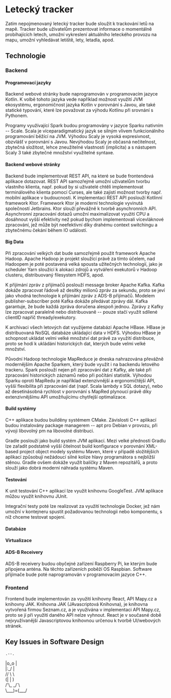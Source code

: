 # Letecký tracker

Zatím nepojmenovaný letecký tracker bude sloužit k trackování letů
na mapě. Tracker bude uživatelům prezentovat informace o momentálně
probíhajících letech, umožní vykreslení aktuálního leteckého provozu
na mapu, umožní vyhledávat letiště, lety, letadla, apod.

## Technologie

### Backend

#### Programovací jazyky

Backend webové stránky bude naprogramován v programovacím jazyce Kotlin.
K volbě tohoto jazyka vede například možnost využití JVM ekosystému,
ergonomičnost jazyka Kotlin v porovnání s Javou, ale také statické typování,
které lze považovat za výhodu Kotlinu při srovnání s Pythonem.

Programy využívající Spark budou programovány v jazyce Sparku nativním -- 
Scale. Scala je víceparadigmatický jazyk se silným vlivem funkcionálního
programování běžící na JVM. Výhodou Scaly je vysoká expresivnost, obzvlášť
v porovnání s Javou. Nevýhodou Scaly je občasná nečitelnost, zbytečná
složitost, lehce zneužitelné vlastnosti (implicita) a s nástupem Scaly 3
také zbytečné množství využitelné syntaxe.

#### Backend webové stránky

Backend bude implementovat REST API, na které se bude frontendová aplikace
dotazovat. REST API samozřejmě umožní uživatelům tvorbu vlastního klienta,
např. pokud by si uživatelé chtěli implementovat terminálového klienta 
pomocí Curses, ale také zajistí možnost tvorby např. mobilní aplikace
v budoucnosti. K implementaci REST API poslouží Kotlinní framework Ktor.
Framework Ktor je moderní technologie vyvinutá společností Jetbrains.
Ktor slouží převážně k tvorbě asynchronních API. Asynchronní zpracování
dotazů umožní maximalizovat využití CPU a dosáhnout vyšší efektivity
než pokud bychom implementovali vícevláknové zpracování, jež může být
neefektivní díky drahému context switchingu a zbytečnému čekání během
IO událostí.

#### Big Data

Při zpracování velkých dat bude samozřejmě použit framework Apache Hadoop.
Apache Hadoop je projekt sloužící právě za tímto účelem, nad Hadoopem je
poté postavená velká spousta užitečných technologií, jako je scheduler 
Yarn sloužící k alokaci zdrojů a vytváření exekutorů v Hadoop clusteru,
distribuovaný filesystem HDFS, apod.

K přijímání zpráv z přijímačů poslouží message broker Apache Kafka.
Kafka dokáže zpracovat řádově až desítky milionů zpráv za sekundu,
proto se jeví jako vhodná technologie k přijímání zpráv z ADS-B
přijímačů. Modelem publisher-subscriber poté Kafka dokáže předávat
zprávy dál. Kafka garantuje, že bude každá zpráva doručena alespoň
jednou. Zprávy z Kafky lze zpracovat paralelně nebo distribuovaně --
pouze stačí využít sdílené clientID napříč thready/exekutory.

K archivaci všech letových dat využijeme databázi Apache HBase. HBase
je distribuovaná NoSQL databáze ukládající data v HDFS. Výhodou HBase
je schopnost ukládat velmi velké množství dat právě za využití distribuce,
proto se hodí k ukládání historických dat, kterých bude velmi velké množství.

Původní Hadoop technologie MapReduce je dneska nahrazována převážně
modernějším Apache Sparkem, který bude využit i na backendu letového trackeru.
Spark poslouží nejen při zpracování dat z Kafky, ale také při zpracování
historických záznamů nebo při počítání statistik. Výhodou Sparku oproti
MapRedu je například extenzivnější a ergonomičtější API, vyšší flexibilita
při zpracování dat (např. Scala lambdy x SQL dotazy), nebo až desetinásobná
rychlost v porovnání s MapRed plynoucí právě díky extenzivnějšímu API
umožňujícímu chytřejší optimalizace.

#### Build systémy

C++ aplikace budou builděny systémem CMake. Závislosti C++ aplikací
budou instalovány package managerem -- apt pro Debian v provozu, při vývoji
libovolný pm na libovolné distribuci.

Gradle poslouží jako build systém JVM aplikací. Mezi velké přednosti Gradlu
lze zařadit podstatně vyšší čitelnost build konfigurace v porovnání XML-based
project object modely systému Maven, které v případě složitějších aplikací
způsobují nežádoucí silné kolize hlavy programátora s nejbližší stěnou. Gradle
ovšem dokáže využít balíčky z Maven repozitářů, a proto slouží jako dobrá
moderní náhrada systému Maven.

#### Testování

K unit testování C++ aplikací lze využít knihovnu GoogleTest. JVM aplikace
můžou využít knihovnu JUnit.

Integrační testy poté lze realizovat za využití technologie Docker, jež
nám umožní v kontejneru spustit požadovanou technologii nebo komponentu,
s níž chceme testovat spojení.

#### Databáze

#### Virtualizace

#### ADS-B Receivery

ADS-B receivery budou obyčejné zařízení Raspberry Pi, ke kterým bude
připojena anténa. Na těchto zařízeních poběží OS Raspbian. Software
přijímače bude poté naprogramován v programovacím jazyce C++.

### Frontend

Frontend bude implementován za využití knihovny React, API Mapy.cz
a knihovny JAK. Knihovna JAK (JAvascriptová Knihovna), je knihovna
vytvořená firmou Seznam.cz, a je využívána v implementaci API
Mapy.cz, proto se jí při využití daného API nelze vyhnout.
React je v současné době nejvyužívanější Javascriptovou knihovnou
určenou k tvorbě UI/webových stránek.

## Key Issues in Software Design

    .--.  
   |o\_o |  
   |:\_/ |  
  //   \ \  
 (|     | )  
/'\\\_   \_/\`\\  
\\\_\_\_)=(\_\_\_/  

